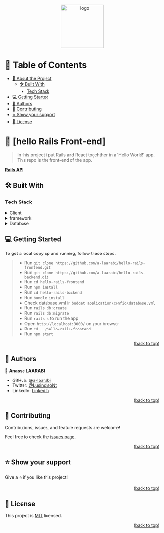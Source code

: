<a name="readme-top"></a>

<div align="center">

  <img src="murple_logo.png" alt="logo" width="140"  height="auto" />

</div>

<!-- TABLE OF CONTENTS -->

# 📗 Table of Contents

- [📖 About the Project](#about-project)
  - [🛠 Built With](#built-with)
    - [Tech Stack](#tech-stack)
- [💻 Getting Started](#getting-started)
- [👥 Authors](#authors)
- [🤝 Contributing](#contributing)
- [⭐️ Show your support](#support)
- [📝 License](#license)

<!-- PROJECT DESCRIPTION -->

# 📖 [hello Rails Front-end] <a name="about-project"></a>

> In this project i put Rails and React togehther in a 'Hello World!' app. This repo is the front-end of the app.

 **[Rails API](https://github.com/a-laarabi/hello-rails-backend)**

## 🛠 Built With <a name="built-with"></a>

### Tech Stack <a name="tech-stack"></a>

<details>
  <summary>Client</summary>
  <ul>
    <li><a href="https://reactjs.org/">React.js</a></li>
  </ul>
</details>

<details>
  <summary>framework</summary>
  <ul>
    <li><a href="https://rubyonrails.org/">Ruby on Rails (RoR)</a></li>
  </ul>
</details>

<details>
<summary>Database</summary>
  <ul>
    <li><a href="https://www.postgresql.org/">PostgreSQL</a></li>
  </ul>
</details>

<!-- GETTING STARTED -->

## 💻 Getting Started <a name="getting-started"></a>

To get a local copy up and running, follow these steps.

> - Run `git clone https://github.com/a-laarabi/hello-rails-frontend.git`
> - Run `git clone https://github.com/a-laarabi/hello-rails-backend.git`
> - Run `cd hello-rails-frontend`
> - Run `npm install`
> - Run `cd hello-rails-backend`
> - Run `bundle install`
> - Check database.yml in `budget_application\config\database.yml`
> - Run `rails db:create`
> - Run `rails db:migrate`
> - Run `rails s` to run the app
> - Open `http://localhost:3000/` on your browser
> - Run `cd ../hello-rails-frontend`
> - Run `npm start`

<p align="right">(<a href="#readme-top">back to top</a>)</p>

<!-- AUTHORS -->

## 👥 Authors <a name="authors"></a>

👤 **Anasse LAARABI**
- GitHub: [@a-laarabi](https://github.com/a-laarabi)
- Twitter: [@LusindisoNt](https://twitter.com/AnasseLaarabi)
- LinkedIn: [LinkedIn](https://www.linkedin.com/in/a-laarabi/)


<p align="right">(<a href="#readme-top">back to top</a>)</p>

<!-- CONTRIBUTING -->

## 🤝 Contributing <a name="contributing"></a>

Contributions, issues, and feature requests are welcome!

Feel free to check the [issues page](https://github.com/a-laarabi/hello-rails-frontend/issues).

<p align="right">(<a href="#readme-top">back to top</a>)</p>

<!-- SUPPORT -->

## ⭐️ Show your support <a name="support"></a>

Give a ⭐️ if you like this project!

<p align="right">(<a href="#readme-top">back to top</a>)</p>

<!-- LICENSE -->

## 📝 License <a name="license"></a>

This project is [MIT](./LICENSE) licensed.

<p align="right">(<a href="#readme-top">back to top</a>)</p>
